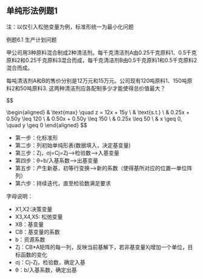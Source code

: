 ## 单纯形法例题1

<div grid="~ cols-2 gap-4">

<div class="mt-2 text-sm">

<span text-xs>注：以仅引入松弛变量为例，标准形统一为最小化问题</span>

例题6.1 生产计划问题

甲公司用3种原料混合制成2种清洁剂。每千克清洁剂A由0.25千克原料1、0.5千克原料2和0.25千克原料3混合而成，每千克清洁剂B由0.5千克原料1和0.5千克原料2混合而成。

每吨清洁剂A和B的售价分别是12万元和15万元。公司现有120吨原料1、150吨原料2和50吨原料3. 这两种清洁剂应各配制多少才能使得总价值最大？

$$

\begin{aligned}
& \text{max} \quad z = 12x + 15y \\
& \text{s.t.} \\
& 0.25x + 0.50y \leq 120 \\
& 0.50x + 0.50y \leq 150 \\
& 0.25x \leq 50 \\
& x \geq 0, \quad y \geq 0
\end{aligned}
$$

</div>

<div text-sm>

- 第一步：化标准形
- 第二步：列初始单纯形表(数据填入，决定基变量)
- 第三步：Zj，σj=Cj=Zj—>检验数—>入基变量
- 第四步：θ=b/入基系数—>出基变量
- 第五步：产生新基，初等行变换—>新的系数（使得基所对应的位置—单位阵列）
- 第六步：持续迭代，直至检验数满足要求

字母说明：

- X1,X2:决策变量
- X3,X4,X5: 松弛变量
- XB：基变量
- CB：基变量的系数
- b：资源系数
- Zj：CB*A矩阵的每一列，反映当前基解下，若非基变量Xj增加一个单位，目标函数的变化
- σj：Cj-Zj，检验数，确定入基
- θ：b/入基系数，确定出基

<center></center>

</div>

</div>

<!-- 

接下来我会和带大家做两道基础的单纯形法求解线性规划问题的习题，在做题的过程中，慢慢感悟单纯形法的计算步骤。

......

 -->